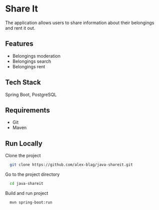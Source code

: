 
# Share It

The application allows users to share information about their belongings and rent it out.

## Features

- Belongings moderation
- Belongings search
- Belongings rent

## Tech Stack

Spring Boot, PostgreSQL

## Requirements

- Git
- Maven

## Run Locally

Clone the project

```bash
  git clone https://github.com/alex-blag/java-shareit.git
```

Go to the project directory

```bash
  cd java-shareit
```

Build and run project

```bash
  mvn spring-boot:run
```
